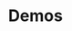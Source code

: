 ---
title: Demos
description: Weird experiments, demos, random projects, etc.
useJSON: true # grab "demos.json" as extra data for the template
template: demos # grab "src/views/templates/demos.html" as the template
---
